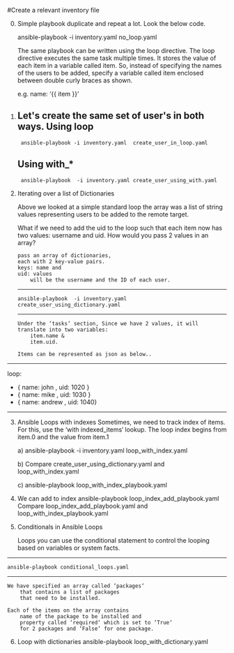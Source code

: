 #Create a relevant inventory file 

0. Simple playbook duplicate and repeat a lot. Look the below code.

	ansible-playbook -i inventory.yaml no_loop.yaml

	The same playbook can be written using the loop directive. 
	The loop directive executes the same task multiple times. 
	It  stores the value of each item in a variable called item. 
	So, instead of specifying the names of the users to be added, 
		specify a variable called item 
		enclosed between double curly braces as shown.

	e.g.
		name: ‘{{ item }}’

1. Let's create the same set of user's in both ways.
	Using loop
	----------
		ansible-playbook -i inventory.yaml  create_user_in_loop.yaml
	
	Using with_*
	------------
		ansible-playbook  -i inventory.yaml create_user_using_with.yaml
	
2.  Iterating over a list of Dictionaries
	
	Above we looked at a simple standard loop 
		the array was a list of string values 
		representing users to be added to the remote target.

	What if we need to add the uid to the loop such that each item now has two values: 
		username and 
		uid. 
	How would you pass 2 values in an array?

		pass an array of dictionaries, 
		each with 2 key-value pairs. 
		keys: name and 
		uid: values 
			will be the username and the ID of each user.

	-----------------------------------------------------------
		ansible-playbook  -i inventory.yaml create_user_using_dictionary.yaml
	-----------------------------------------------------------
	
		Under the ‘tasks‘ section, Since we have 2 values, it will translate into two variables: 
			item.name & 
			item.uid.
		
		Items can be represented as json as below..
-------------------------------------------------------------------
loop:
  - { name: john , uid: 1020 }
  - { name: mike , uid: 1030 }
  - { name: andrew , uid: 1040}		
-------------------------------------------------------------------

3. Ansible Loops with indexes
	Sometimes, we need to track index of items. 
	For this, 
		use the ‘with indexed_items‘ lookup. 
		The loop index begins from item.0 and the value from item.1

	a) ansible-playbook -i inventory.yaml loop_with_index.yaml

	b) Compare create_user_using_dictionary.yaml and loop_with_index.yaml

	c) ansible-playbook loop_with_index_playbook.yaml

4. We can add to index 
	ansible-playbook loop_index_add_playbook.yaml
	Compare loop_index_add_playbook.yaml and loop_with_index_playbook.yaml

5. Conditionals in Ansible Loops
	
	Loops you can use the conditional statement 
		to control the looping 
		based on 
			variables or 
			system facts. 
	
-----------------------------------------------------------	
	ansible-playbook conditional_loops.yaml
-----------------------------------------------------------

	
	We have specified an array called ‘packages‘ 
		that contains a list of packages 
		that need to be installed. 
		
	Each of the items on the array contains 
		name of the package to be installed and 
		property called ‘required‘ which is set to ‘True‘ 
		for 2 packages and ‘False‘ for one package.



6. Loop with dictionaries
	ansible-playbook loop_with_dictionary.yaml